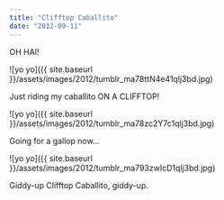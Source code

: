 ```yaml
---
title: "Clifftop Caballito"
date: "2012-09-11"
---
```


OH HAI!

![yo yo]({{ site.baseurl }}/assets/images/2012/tumblr_ma78ttN4e41qlj3bd.jpg)

Just riding my caballito ON A CLIFFTOP!

![yo yo]({{ site.baseurl }}/assets/images/2012/tumblr_ma78zc2Y7c1qlj3bd.jpg)

Going for a gallop now…

![yo yo]({{ site.baseurl }}/assets/images/2012/tumblr_ma793zwIcD1qlj3bd.jpg)

Giddy-up Clifftop Caballito, giddy-up.
